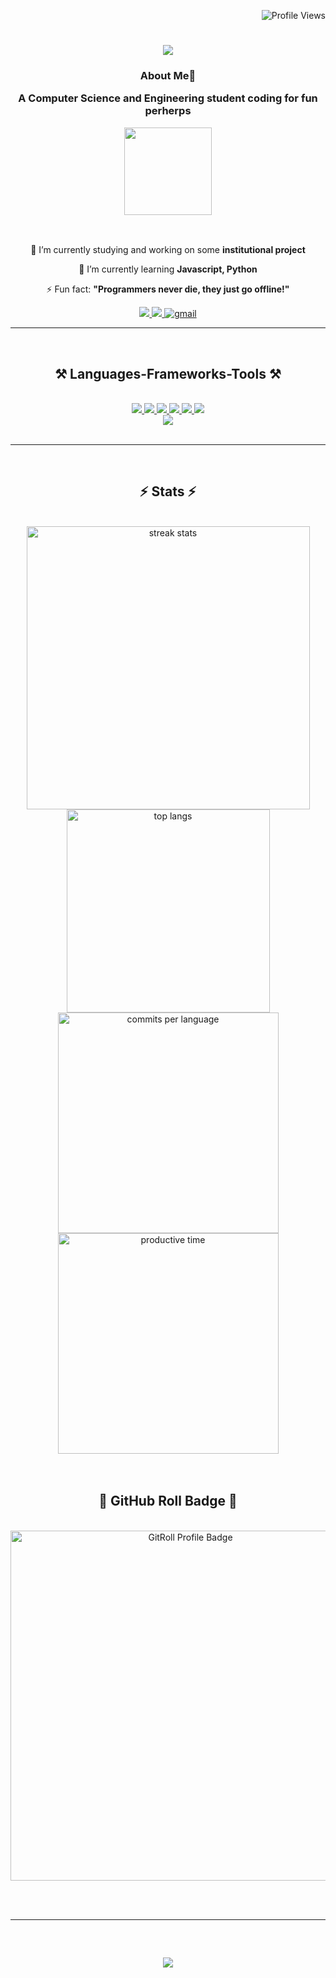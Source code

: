 <p align="right">
    <img src="https://komarev.com/ghpvc/?username=tanjimmm&style=flat-square&color=6e5494&label=Profile+Views" alt="Profile Views" />
</p>

<h1 align="center">
    <img src="https://readme-typing-svg.herokuapp.com/?font=Righteous&size=35&center=true&vCenter=true&width=500&height=70&duration=3700&lines=Hi+There!+👀;+I'm+Tanjim+Rahman!;" />
</h1>

<h3 align="center">

  <div align="center">
 
 **About Me**💫

 </div>
 
  A Computer Science and Engineering student coding for fun perherps
  <br/>

   <div align="center">
 
<img align="center" height="140" src="https://i.imgflip.com/7m4wl6.gif"  />

 </div>
  </h3>


  <br/>

<div align="center">
 
 🔭 I’m currently studying and working on some **institutional project**
 
 🌱 I’m currently learning **Javascript, Python**

⚡ Fun fact: **"Programmers never die, they just go offline!"**

 </div>


 <div align="center"> 
  <a href="https://www.facebook.com/rahman.tanjimm/" target="_blank">
    <img src="https://img.shields.io/badge/Facebook-0077B5?style=for-the-badge&logo=Facebook&logoColor=white" target="_blank" />
  </a>
  <a href="https://wa.me/+8801740717087" target="_blank">
     <img src="https://img.shields.io/badge/Whatsapp-25FF0000?style=for-the-badge&logo=Whatsapp&logoColor=white" target="_blank" /> <!-- sqlite, safari, google-chrome are other good icon options -->
  </a>
  <a href="https://mail.google.com/mail/?view=cm&fs=1&to=tanjimpromise252000@gmail.com" target="_blank">
     <img src="https://img.shields.io/badge/Gmail-D14836?style=for-the-badge&logo=gmail&logoColor=white" alt="gmail" />
</a>
</div>

<hr/>
<br/>
 
<h2 align="center">⚒️ Languages-Frameworks-Tools ⚒️</h2>
<br/>
<div align="center">
    <a href="https://code.visualstudio.com/" target="_blank"><img src="https://skillicons.dev/icons?i=vscode" /> </a>
    <a href="https://visualstudio.microsoft.com/" target="_blank"><img src="https://skillicons.dev/icons?i=visualstudio" /> </a>
    <a href="https://github.com/" target="_blank"><img src="https://skillicons.dev/icons?i=github" /> </a>
    <a href="https://www.figma.com/" target="_blank"><img src="https://skillicons.dev/icons?i=figma" /> </a>
    <a href="https://www.autodesk.com/products/autocad/free-trial" target="_blank"><img src="https://skillicons.dev/icons?i=autocad" /> </a>
    <a href="https://www.arduino.cc/en/software" target="_blank"><img src="https://skillicons.dev/icons?i=arduino" /> </a>
    <br/>
    <img src="https://skillicons.dev/icons?i=js,python,c,cpp,cs,dotnet,java,mysql,matlab" /><br>
</div>


<br/>
<hr/>



<br/>



<h2 align="center">⚡ Stats ⚡</h2>
<br>
<div align="center">
    <img width="453" src="https://github-readme-streak-stats.herokuapp.com/?user=tanjimmm&count_private=true&theme=react&border_radius=10" alt="streak stats"/>
    <img width="325" src="https://github-readme-stats.vercel.app/api/top-langs/?username=tanjimmm&hide=html&langs_count=8&layout=compact&theme=react&border_radius=10&size_weight=0.5&count_weight=0.5" alt="top langs" />

<br/>

<img width="353" src="http://github-profile-summary-cards.vercel.app/api/cards/most-commit-language?username=tanjimmm&theme=react&exclude=8&border=ffffff" alt="commits per language"/>
<img width="353" src="http://github-profile-summary-cards.vercel.app/api/cards/productive-time?username=tanjimmm&theme=react&utcOffset=6&border=ffffff" alt="productive time"/>

</div>
<br/><br/>



<h2 align="center">🌟 GitHub Roll Badge 🌟</h2>
<br>
<div align="center">
  <a href="https://gitroll.io/profile/uNgYoKxY7HMUGpEtVLoauJqCTOLt1">
    <img width=560 src="https://gitroll.io/api/badges/profiles/v1/uNgYoKxY7HMUGpEtVLoauJqCTOLt1" alt="GitRoll Profile Badge" />
  </a>
  <br/>
</div>


<br/><br/>

<hr/>

<br/>

<h2 align="center">
    <img src="https://readme-typing-svg.herokuapp.com/?font=Righteous&size=35&center=true&vCenter=true&width=500&height=70&duration=3700&lines=Thanks+for+visiting!+👋;" />
</h2>
